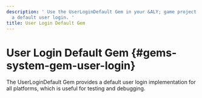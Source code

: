 ```yaml
---
description: ' Use the UserLoginDefault Gem in your &ALY; game project to implement
  a default user login. '
title: User Login Default Gem
---
```

# User Login Default Gem {#gems-system-gem-user-login}

The UserLoginDefault Gem provides a default user login implementation for all platforms, which is useful for testing and debugging\.